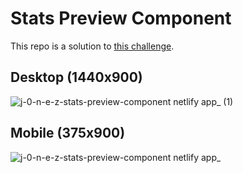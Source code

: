 # Stats Preview Component

This repo is a solution to [this challenge](https://www.frontendmentor.io/challenges/stats-preview-card-component-8JqbgoU62).

## Desktop (1440x900)

![j-0-n-e-z-stats-preview-component netlify app_ (1)](https://github.com/j-0-n-e-z/stats-preview-component/assets/46866168/0b204fe9-8a07-4080-a803-2d06fec51af0)

## Mobile (375x900)

![j-0-n-e-z-stats-preview-component netlify app_](https://github.com/j-0-n-e-z/stats-preview-component/assets/46866168/c86d787d-2360-4a0d-b0df-e8e0e73ed0f0)
